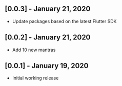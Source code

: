 ## [0.0.3] - January 21, 2020

* Update packages based on the latest Flutter SDK

## [0.0.2] - January 21, 2020

* Add 10 new mantras

## [0.0.1] - January 19, 2020

* Initial working release